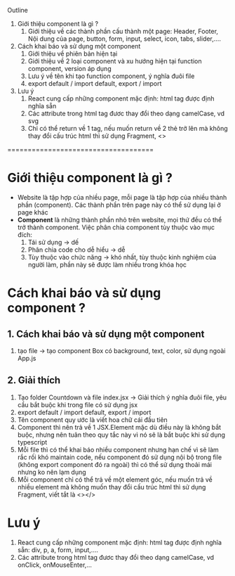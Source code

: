 Outline

1. Giới thiệu component là gì ?
    1. Giới thiệu về các thành phần cấu thành một page: Header, Footer, Nội dung của page, button, form, input, select, icon, tabs, slider,….
2. Cách khai báo và sử dụng một component
    1. Giới thiệu về phiên bản hiện tại
    2. Giới thiệu về 2 loại component và xu hướng hiện tại function component, version áp dụng
    3. Lưu ý về tên khi tạo function component, ý nghĩa đuôi file
    4. export default / import default, export / import
3. Lưu ý
    1. React cung cấp những component mặc định: html tag được định nghĩa sẵn
    2. Các attribute trong html tag đươc thay đổi theo dạng camelCase, vd svg
    3. Chỉ có thể return về 1 tag, nếu muốn return về 2 thẻ trở lên mà không thay đổi cấu trúc html thì sử dụng Fragment, <>



====================================
# Giới thiệu component là gì ?

- Website là tập hợp của nhiều page, mỗi page là tập hợp của nhiều thành phần (component). Các thành phần trên page này có thể sử dụng lại ở page khác
- **Component** là những thành phần nhỏ trên website, mọi thứ đều có thể trở thành component. Việc phân chia component tùy thuộc vào mục đích:
    1. Tái sử dụng -> dế
    2. Phân chia code cho dễ hiểu -> dễ
    3. Tùy thuộc vào chức năng -> khó nhất, tùy thuộc kinh nghiệm của người làm, phần này sẽ được làm nhiều trong khóa học

# Cách khai báo và sử dụng component ?

## 1. Cách khai báo và sử dụng một component
1. tạo file -> tạo component Box có background, text, color, sử dụng ngoài App.js


## 2. Giải thích

1. Tạo folder Countdown và file index.jsx -> Giải thích ý nghĩa đuôi file, yêu cầu bắt buộc khi trong file có sử dụng jsx
2. export default / import default, export / import
3. Tên component quy ước là viết hoa chữ cái đầu tiên
4. Component thì nên trả về 1 JSX.Element mặc dù điều này là không bắt buộc, nhưng nên tuân theo quy tắc này vì nó sẽ là bắt buộc khi sử dụng typescript
5. Mỗi file thì có thể khai báo nhiều component nhưng hạn chế vì sẽ làm rắc rối khó maintain code, nếu component đó sử dụng nội bộ trong file (không export component đó ra ngoài) thì có thể sử dụng thoải mái nhưng ko nên lạm dụng
6. Mỗi component chỉ có thể trả về một element góc, nếu muốn trả về nhiều element mà không muốn thay đổi cấu trúc html thì sử dụng Fragment, viết tắt là <></>


# Lưu ý

1. React cung cấp những component mặc định: html tag được định nghĩa sẵn: div, p, a, form, input,....
2. Các attribute trong html tag đươc thay đổi theo dạng camelCase, vd onClick, onMouseEnter,...
